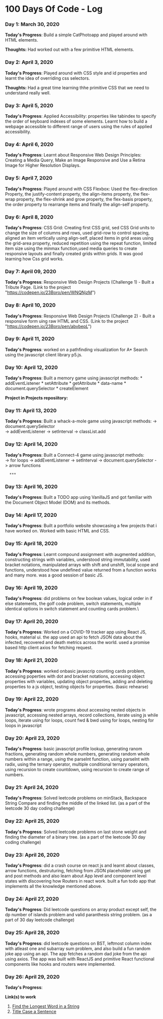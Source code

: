 # 100 Days Of Code - Log

### Day 1: March 30, 2020

**Today's Progress**: Build a simple CatPhotoapp and played around with HTML elements.

**Thoughts:** Had worked out with a few primitive HTML elements. 

### Day 2: April 3, 2020

**Today's Progress**: Played around with CSS style and id properties and learnt the idea of overriding css selectors.

**Thoughts:** Had a great time learning thhe primitive CSS that we need to understand really well.

### Day 3: April 5, 2020

**Today's Progress**: Applied Accessibility: properties like tabindex to specify the order of keyboard indexes of some elements. Learnt how to build a webpage accessible to different range of users using the rules of applied accessibility.

### Day 4: April 6, 2020

**Today's Progress**:
Learnt about Responsive Web Design Principles: Creating a Media Query, Make an Image Responsive and Use a Retina Image for Higher Resolution Displays.

### Day 5: April 7, 2020

**Today's Progress**:
Played around with CSS Flexbox: Used the flex-direction Property, the justify-content property, the align-items property, the flex-wrap property, the flex-shrink and grow property, the flex-basis property, the order property to rearrange items and finally the align-self property.

### Day 6: April 8, 2020

**Today's Progress**:
CSS Grid: Creating  first CSS grid, sed CSS Grid units to change the size of columns and rows, used grid-row to control spacing, aligned an item vertically using align-self, placed items in grid areas using the grid-area property, reduced repetition using the repeat function, limited item size using the minmax function,used media queries to create responsive layouts and finally created grids within grids. It was good learning how Css grid works.

### Day 7: April 09, 2020

**Today's Progress**: Responsive Web Design Projects (Challenge 1) - Built a Tribute Page. (Link to the project "https://codepen.io/23Boro/pen/WNQNjzM")

### Day 8: April 10, 2020

**Today's Progress**: Responsive Web Design Projects (Challenge 2) - Built a responsive form uing raw HTML and CSS. (Link to the project "https://codepen.io/23Boro/pen/abvbepL")

### Day 9: April 11, 2020

**Today's Progress**: worked on a pathfinding visualization for A* Search using the javascript client library p5.js.

### Day 10: April 12, 2020

**Today's Progress**: Built a memory game using javascript methods:
                            * addEventListener
                            * setAttribute
                            * getAttribute
                            * data-name
                            * document.querySelector
                            * createElement

**Project in Projects reposiitory:**

### Day 11: April 13, 2020

**Today's Progress**: Built a whack-a-mole game using javascript methods:
                          -> document.querySelector                          
                          -> addEventListener
                          -> setInterval
                          -> classList.add
          
### Day 12: April 14, 2020

**Today's Progress**: Built a Connect-4 game using javascript methods:   
                        -> for loops
                        -> addEventListener
                        -> setInterval
                        -> document.querySelector
                        -> arrow functions
      
      ***
      
      
### Day 13: April 16, 2020

**Today's Progress**: Built a TODO app using VanillaJS and got familiar with the Document Object Model (DOM) and its methods.

### Day 14: April 17, 2020

**Today's Progress**: Built a portfolio website showcasing a few projects that i have worked on. Worked with basic HTML and CSS.

### Day 15: April 18, 2020

**Today's Progress**: Learnt compound assignment with augmented addition, constructing strings with variables, understood string immutability, used bracket notations, manipulated arrays with shift and unshift, local scope and functions, understood how undefined value returned from a function works and many more. was a good session of basic JS.

### Day 16: April 19, 2020

**Today's Progress**: did problems on few boolean values, logical order in if else statements, the golf code problem, switch statements,  multiple identical options in switch statement and counting cards problem.\

### Day 17: April 20, 2020

**Today's Progress**: Worked on a COVID-19 tracker app using React JS, hooks, material ui. the app used an api to fetch JSON data about the infected, recovered and death metrics across the world. used a promise based http client axios for fetching request.

### Day 18: April 21, 2020

**Today's Progress**: worked onbasic javascrip counting cards problem, accessing poperties with dot and bracket notations, accessing object properties with variables, updating object properties, adding and deleting properties to a js object, testing objects for properties. (basic rehearse)

### Day 19: April 22, 2020

**Today's Progress**: wrote programs about accessing nested objects in javascript, accessing nested arrays, record collections, iterate using js while loops, iterate using for loops, count fwd & bwd using for loops, nesting for loops in javascript

### Day 20: April 23, 2020

**Today's Progress**: basic javascript profile lookup, generating ranom fractions, generating random whole numbers, generating random whole numbers within a range, using the parseInt function, using parseInt with radix, using the ternary operator, multiple conditional ternary operators, using recursion to create countdown, using recursion to create range of numbers.

### Day 21: April 24, 2020

**Today's Progress**: Solved leetcode problems on minStack, Backspace String Compare and finding the middle of the linked list. (as a part of the leetcode 30 day coding challenge)

### Day 22: April 25, 2020

**Today's Progress**: Solved leetcode problems on last stone weight and finding the diameter of a binary tree. (as a part of the leetcode 30 day coding challenge)

### Day 23: April 26, 2020

**Today's Progress**: did a crash course on react js and learnt about classes, arrow functions, destruturing, fetching from JSON placeholder using get and post methods and also learn about App level and component level states with discovering how Routers in react work. built a fun todo app that implements all the knowledge mentioned above.

### Day 24: April 27, 2020

**Today's Progress**: Did leetcode questions on array product except self, the dp number of islands problem and valid paranthesis string problem. (as a part of 30 day leetcode challenge)

### Day 25: April 28, 2020

**Today's Progress**: did leetcode questions on BST, leftmost column index with atleast one and subarray sum problem,  and also build a fun random joke app using an api. The app fetches a random dad joke from the api using axios. The app was built with ReactJS and primitive React functional components like hooks and routers were implemented.

### Day 26: April 29, 2020

**Today's Progress**: 

**Link(s) to work**
1. [Find the Longest Word in a String](https://www.freecodecamp.com/challenges/find-the-longest-word-in-a-string)
2. [Title Case a Sentence](https://www.freecodecamp.com/challenges/title-case-a-sentence)
